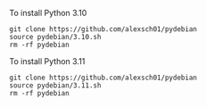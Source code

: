 To install Python 3.10
```
git clone https://github.com/alexsch01/pydebian
source pydebian/3.10.sh
rm -rf pydebian
```
To install Python 3.11
```
git clone https://github.com/alexsch01/pydebian
source pydebian/3.11.sh
rm -rf pydebian
```
